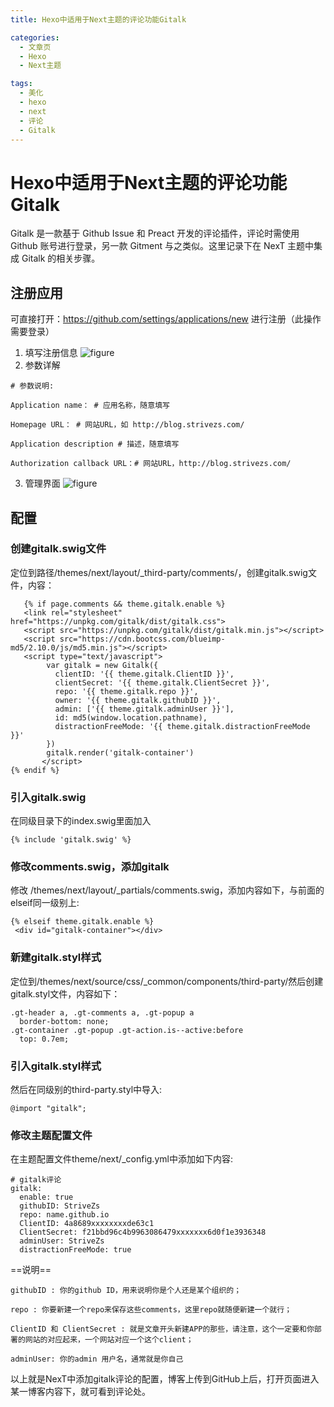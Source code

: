 ```yaml
---
title: Hexo中适用于Next主题的评论功能Gitalk

categories:
  - 文章页
  - Hexo
  - Next主题

tags:
  - 美化
  - hexo
  - next
  - 评论
  - Gitalk
---
```


# Hexo中适用于Next主题的评论功能Gitalk

Gitalk 是一款基于 Github Issue 和 Preact 开发的评论插件，评论时需使用 Github 账号进行登录，另一款 Gitment 与之类似。这里记录下在 NexT 主题中集成 Gitalk 的相关步骤。

## 注册应用
可直接打开：https://github.com/settings/applications/new 进行注册（此操作需要登录）
1. 填写注册信息
![figure](https://gitee.com/zyp521/upload_image/raw/master/9TUhWA.png)
2. 参数详解
```
# 参数说明:

Application name： # 应用名称，随意填写

Homepage URL： # 网站URL，如 http://blog.strivezs.com/

Application description # 描述，随意填写

Authorization callback URL：# 网站URL，http://blog.strivezs.com/
```
3. 管理界面
![figure](https://gitee.com/zyp521/upload_image/raw/master/jEtsnW.png)

## 配置
### 创建gitalk.swig文件
定位到路径/themes/next/layout/_third-party/comments/，创建gitalk.swig文件，内容：
```
   {% if page.comments && theme.gitalk.enable %}
   <link rel="stylesheet" href="https://unpkg.com/gitalk/dist/gitalk.css">
   <script src="https://unpkg.com/gitalk/dist/gitalk.min.js"></script>
   <script src="https://cdn.bootcss.com/blueimp-md5/2.10.0/js/md5.min.js"></script>
   <script type="text/javascript">
        var gitalk = new Gitalk({
          clientID: '{{ theme.gitalk.ClientID }}',
          clientSecret: '{{ theme.gitalk.ClientSecret }}',
          repo: '{{ theme.gitalk.repo }}',
          owner: '{{ theme.gitalk.githubID }}',
          admin: ['{{ theme.gitalk.adminUser }}'],
          id: md5(window.location.pathname),
          distractionFreeMode: '{{ theme.gitalk.distractionFreeMode }}'
        })
        gitalk.render('gitalk-container')
       </script>
{% endif %}
```
### 引入gitalk.swig
在同级目录下的index.swig里面加入
```
{% include 'gitalk.swig' %}
```
### 修改comments.swig，添加gitalk
修改 /themes/next/layout/_partials/comments.swig，添加内容如下，与前面的elseif同一级别上:
```
{% elseif theme.gitalk.enable %}
 <div id="gitalk-container"></div>
```

### 新建gitalk.styl样式
定位到/themes/next/source/css/_common/components/third-party/然后创建gitalk.styl文件，内容如下：
```
.gt-header a, .gt-comments a, .gt-popup a
  border-bottom: none;
.gt-container .gt-popup .gt-action.is--active:before
  top: 0.7em;
```

### 引入gitalk.styl样式
然后在同级别的third-party.styl中导入:
```
@import "gitalk";
```

### 修改主题配置文件
在主题配置文件theme/next/_config.yml中添加如下内容:
```
# gitalk评论
gitalk:
  enable: true
  githubID: StriveZs
  repo: name.github.io
  ClientID: 4a8689xxxxxxxxde63c1
  ClientSecret: f21bbd96c4b9963086479xxxxxxx6d0f1e3936348
  adminUser: StriveZs
  distractionFreeMode: true

```
==说明==
```
githubID : 你的github ID，用来说明你是个人还是某个组织的；

repo : 你要新建一个repo来保存这些comments，这里repo就随便新建一个就行；

ClientID 和 ClientSecret : 就是文章开头新建APP的那些，请注意，这个一定要和你部署的网站的对应起来，一个网站对应一个这个client；

adminUser: 你的admin 用户名，通常就是你自己
```

以上就是NexT中添加gitalk评论的配置，博客上传到GitHub上后，打开页面进入某一博客内容下，就可看到评论处。